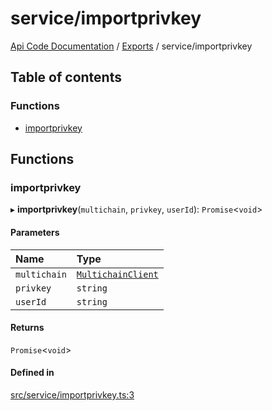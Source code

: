 # service/importprivkey
 
[Api Code Documentation](../README.md) / [Exports](../modules.md) / service/importprivkey

## Table of contents

### Functions

- [importprivkey](service_importprivkey.md#importprivkey)

## Functions

### importprivkey

▸ **importprivkey**(`multichain`, `privkey`, `userId`): `Promise`\<`void`\>

#### Parameters

| Name | Type |
| :------ | :------ |
| `multichain` | [`MultichainClient`](../interfaces/service_Client_h.MultichainClient.md) |
| `privkey` | `string` |
| `userId` | `string` |

#### Returns

`Promise`\<`void`\>

#### Defined in

[src/service/importprivkey.ts:3](https://github.com/openkfw/TruBudget/blob/2e43ea7/api/src/service/importprivkey.ts#L3)

